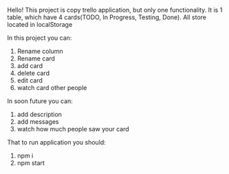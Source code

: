 Hello!
This project is copy trello application, but only one functionality. It is 1 table, which have 4 cards(TODO, In Progress, Testing, Done).
All store located in localStorage

In this project you can: 
1) Rename column
2) Rename card
3) add card
4) delete card
5) edit card
6) watch card other people

In soon future you can:
1) add description
2) add messages
3) watch how much people saw your card

That to run application you should:
1) npm i
2) npm start
